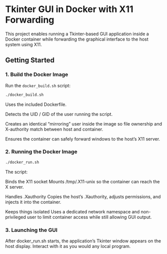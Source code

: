 # Tkinter GUI in Docker with X11 Forwarding

This project enables running a Tkinter-based GUI application inside a Docker container while forwarding the graphical interface to the host system using X11.

## Getting Started

### 1. Build the Docker Image

Run the `docker_build.sh` script:

```bash
./docker_build.sh
```

Uses the included Dockerfile.

Detects the UID / GID of the user running the script.

Creates an identical “mirroring” user inside the image so file ownership and X-authority match between host and container.

Ensures the container can safely forward windows to the host’s X11 server.

### 2. Running the Docker Image
```bash
./docker_run.sh
```
The script:

Binds the X11 socket
Mounts /tmp/.X11-unix so the container can reach the X server.

Handles .Xauthority
Copies the host’s .Xauthority, adjusts permissions, and injects it into the container.

Keeps things isolated
Uses a dedicated network namespace and non-privileged user to limit container access while still allowing GUI output.

### 3. Launching the GUI

After docker_run.sh starts, the application’s Tkinter window appears on the host display. Interact with it as you would any local program.
